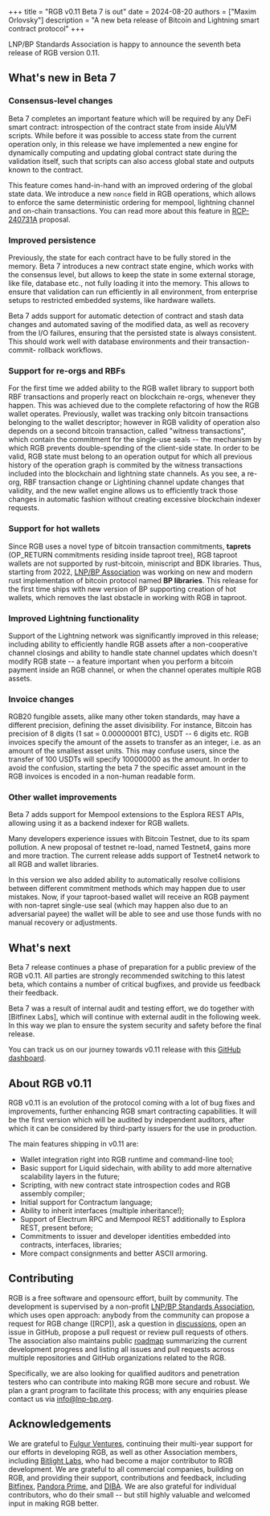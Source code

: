 +++
title = "RGB v0.11 Beta 7 is out"
date = 2024-08-20
authors = ["Maxim Orlovsky"]
description = "A new beta release of Bitcoin and Lightning smart contract protocol"
+++

LNP/BP Standards Association is happy to announce the seventh beta release of RGB version 0.11.


## What's new in Beta 7

### Consensus-level changes

Beta 7 completes an important feature which will be required by any DeFi smart contract:
introspection of the contract state from inside AluVM scripts. While before it was possible to
access  state from the current operation only, in this release we have implemented a new engine
for dynamically computing and updating global contract state during the validation itself, such
that scripts can also access global state and outputs known to the contract.

This feature comes hand-in-hand with an improved ordering of the global state data. We introduce a
new `nonce` field in RGB operations, which allows to enforce the same deterministic ordering for
mempool, lightning channel and on-chain transactions. You can read more about this feature in
[RCP-240731A] proposal.


### Improved persistence

Previously, the state for each contract have to be fully stored in the memory. Beta 7 introduces a
new contract state engine, which works with the consensus level, but allows to keep the state in
some external storage, like file, database etc., not fully loading it into the memory. This allows
to ensure that validation can run efficiently in all environment, from enterprise setups to 
restricted embedded systems, like hardware wallets.

Beta 7 adds support for automatic detection of contract and stash data changes and automated saving
of the modified data, as well as recovery from the I/O failures, ensuring that the persisted state
is always consistent. This should work well with database environments and their transaction-commit-
rollback workflows.

### Support for re-orgs and RBFs

For the first time we added ability to the RGB wallet library to support both RBF transactions and
properly react on blockchain re-orgs, whenever they happen. This was achieved due to the complete
refactoring of how the RGB wallet operates. Previously, wallet was tracking only bitcoin 
transactions belonging to the wallet descriptor; however in RGB validity of operation also depends
on a second bitcoin transaction, called "witness transactions", which contain the commitment for the
single-use seals -- the mechanism by which RGB prevents double-spending of the client-side state.
In order to be valid, RGB state must belong to an operation output for which all previous history
of the operation graph is commited by the witness transactions included into the blockchain and
lightning state channels. As you see, a re-org, RBF transaction change or Lightining channel update
changes that validity, and the new wallet engine allows us to efficiently track those changes in
automatic fashion without creating excessive blockchain indexer requests.

### Support for hot wallets

Since RGB uses a novel type of bitcoin transaction commitments, **taprets** (OP_RETURN commitments
residing inside taproot tree), RGB taproot wallets are not supported by rust-bitcoin, miniscript and
BDK libraries. Thus, starting from 2022, [LNP/BP Association][LNPBP] was working on new and modern
rust implementation of bitcoin protocol named **BP libraries**. This release for the first time
ships with new version of BP supporting creation of hot wallets, which removes the last obstacle
in working with RGB in taproot.

### Improved Lightning functionality

Support of the Lightning network was significantly improved in this release; including ability to
efficiently handle RGB assets after a non-cooperative channel closings and ability to handle
state channel updates which doesn't modify RGB state -- a feature important when you perform a
bitcoin payment inside an RGB channel, or when the channel operates multiple RGB assets.

### Invoice changes

RGB20 fungible assets, alike many other token standards, may have a different precision, defining 
the asset divisibility. For instance, Bitcoin has precision of 8 digits (1 sat = 0.00000001 BTC),
USDT -- 6 digits etc. RGB invoices specify the amount of the assets to transfer as an integer, i.e.
as an amount of the smallest asset units. This may confuse users, since the transfer of 100 USDTs
will specify 100000000 as the amount. In order to avoid the confusion, starting the beta 7 the
specific asset amount in the RGB invoices is encoded in a non-human readable form.

### Other wallet improvements

Beta 7 adds support for Mempool extensions to the Esplora REST APIs, allowing using it as a backend
indexer for RGB wallets.

Many developers experience issues with Bitcoin Testnet, due to its spam pollution. A new proposal
of testnet re-load, named Testnet4, gains more and more traction. The current release adds support
of Testnet4 network to all RGB and wallet libraries.

In this version we also added ability to automatically resolve collisions between different 
commitment methods which may happen due to user mistakes. Now, if your taproot-based wallet will
receive an RGB payment with non-tapret single-use seal (which may happen also due to an adversarial
payee) the wallet will be able to see and use those funds with no manual recovery or adjustments.


## What's next

Beta 7 release continues a phase of preparation for a public preview of the RGB v0.11. All parties
are strongly recommended switching to this latest beta, which contains a number of critical bugfixes,
and provide us feedback their feedback.

Beta 7 was a result of internal audit and testing effort, we do together with [Bitfinex Labs], which
will continue with external audit in the following week. In this way we plan to ensure the system
security and safety before the final release.

You can track us on our journey towards v0.11 release with this [GitHub dashboard][proj].


## About RGB v0.11

RGB v0.11 is an evolution of the protocol coming with a lot of bug fixes and improvements, further
enhancing RGB smart contracting capabilities. It will be the first version which will be audited by
independent auditors, after which it can be considered by third-party issuers for the use in
production.

The main features shipping in v0.11 are:

- Wallet integration right into RGB runtime and command-line tool;
- Basic support for Liquid sidechain, with ability to add more alternative scalability layers in the
  future;
- Scripting, with new contract state introspection codes and RGB assembly compiler;
- Initial support for Contractum language;
- Ability to inherit interfaces (multiple inheritance!);
- Support of Electrum RPC and Mempool REST additionally to Esplora REST, present before;
- Commitments to issuer and developer identities embedded into contracts, interfaces, libraries;
- More compact consignments and better ASCII armoring.


## Contributing

RGB is a free software and opensourc effort, built by community. The development is supervised by
a non-profit [LNP/BP Standards Association][LNPBP], which uses open approach: anybody from the
community can propose a request for RGB change ([RCP]), ask a question in [discussions], open an
issue in GitHub, propose a pull request or review pull requests of others. The association also
maintains public [roadmap][proj] summarizing the current development progress and listing all issues
and pull requests across multiple repositories and GitHub organizations related to the RGB.

Specifically, we are also looking for qualified auditors and penetration testers who can contribute
into making RGB more secure and robust. We plan a grant program to facilitate this process; with any
enquiries please contact us via <info@lnp-bp.org>.


## Acknowledgements

We are grateful to [Fulgur Ventures], continuing their multi-year support for our efforts in
developing RGB, as well as other Association members, including [Bitlight Labs], who had become a
major contributor to RGB development. We are grateful to all commercial companies, building on RGB,
and providing their support, contributions and feedback, including [Bitfinex], [Pandora Prime], and
[DIBA]. We are also grateful for individual contributors, who do their small -- but still highly
valuable and welcomed input in making RGB better.


[RCP-240731A]: https://github.com/RGB-WG/RFC/issues/10
[discussions]: https://github.com/orgs/RGB-WG/discussions
[proj]: https://github.com/orgs/RGB-WG/projects/17/views/1
[RGB20]: https://github.com/RGB-WG/rgb-interfaces/blob/master/interfaces/RGB20.con
[LNPBP]: https://www.lnp-bp.org
[Fulgur Ventures]: https://fulgur.ventures
[Bitlight Labs]: https://bitlightlabs.com
[Pandora Prime]: https://pandoraprime.ch
[Bitfinex]: https://www.bitfinex.com/about
[DIBA]: http://diba.io
